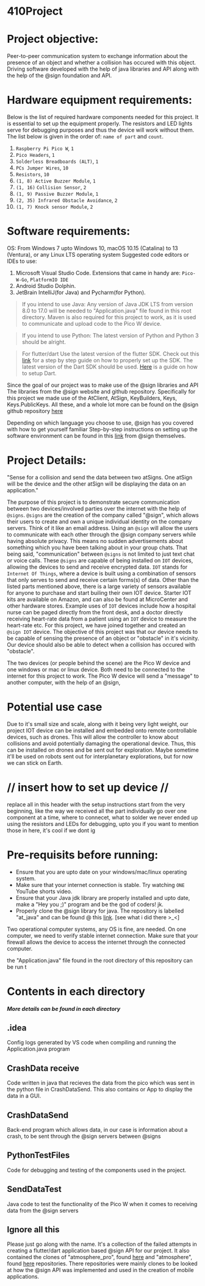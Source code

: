 # 410Project

# Project objective:
Peer-to-peer communication system to exchange information about
the presence of an object and whether a collision has occured
with this object. Driving software developed with the help of
java libraries and API along with the help of the @sign foundation and API.

# Hardware equipment requirements: 
Below is the list of required hardware components needed for this project.
It is essential to set up the equipment properly. The resistors and LED lights
serve for debugging purposes and thus the device will work without them.
The list below is given in the order of: `name of part` and `count`.

1.  `Raspberry Pi Pico W`, `1`
2.  `Pico Headers`, `1`
3.  `Solderless Breadboards (ALT)`, `1`      
4.  `PCs Jumper Wires`, `10`
5.  `Resistors`, `10`
6.  `(1, 8) Active Buzzer Module`, `1`
7.  `(1, 16)` `Collision Sensor`, `2`
8.  `(1, 9) Passive Buzzer Module`, `1`
9.  `(2, 35) Infrared Obstacle Avoidance`, `2`    
10. `(1, 7) Knock sensor Module`, `2`	

# Software requirements: 

OS: From Windows 7 upto Windows 10, macOS 10.15 (Catalina) to 13 (Ventura), or any Linux LTS operating system
Suggested code editors or IDEs to use:
1. Microsoft Visual Studio Code.
Extensions that came in handy are: `Pico-W-Go`, `PlatformIO IDE`
2. Android Studio Dolphin.
3. JetBrain IntelliJ(for Java) and Pycharm(for Python).

> If you intend to use Java:
Any version of Java JDK LTS from version 8.0 to 17.0 will be needed to "Application.java" file found in this root directory.
Maven is also required for this project to work, as it is used to communicate and upload code to the Pico W device.

> If you intend to use Python:
The latest version of Python and Python 3 should be alright.

> For flutter/dart
Use the latest version of the flutter SDK. Check out this [link](https://docs.flutter.dev/get-started/install)
for a step by step guide on how to properly set up the SDK.
The latest version of the Dart SDK should be used. [Here](https://dart.dev/get-dart) is a guide on how to setup Dart.

Since the goal of our project was to make use of the @sign libraries and API
The libraries from the @sign website and github repository. Specifically for this project we made use of the 
AtClient, AtSign, KeyBuilders, Keys, Keys.PublicKeys.
All these, and a whole lot more can be found on the @sign github repository [here](https://github.com/atsign-foundation/)

Depending on which language you choose to use, @sign has you covered with how to get yourself familiar 
Step-by-step instructions on setting up the software environment can be found in this [link](https://docs.atsign.com/) from @sign themselves.

# Project Details:
"Sense for a collision and send the data between two atSigns.
One atSign will be the device and the other atSign will 
be displaying the data on an application."

The purpose of this project is to demonstrate secure communication between two devices/involved parties over the internet with the help of `@signs`.
`@signs` are the creation of the company called "@sign", which allows their users to create and own a unique individual identity on the company servers.
Think of it like an email address. Using an `@sign` will allow the users to communicate with each other through 
the @sign company servers while having absolute privacy. This means no sudden advertisements about something which you have been talking about in your group chats.
That being said, "communication" between `@signs` is not limited to just text chat or voice calls. These `@signs` are capable of being installed on `IOT` devices, allowing the devices to send and receive encrypted data. `IOT` stands for `Internet Of Things`, where a device is built using
a combination of sensors that only serves to send and receive certain forms(s) of data. Other than the listed parts mentioned above,
there is a large variety of sensors available for anyone to purchase and start builing their own IOT device. Starter IOT kits are available on Amazon,
and can also be found at MicroCenter and other hardware stores. Example uses of `IOT` devices include how a hospital nurse can be paged directly from 
the front desk, and a doctor directly receiving heart-rate data from a patient using an `IOT` device to measure the heart-rate etc. 
For this project, we have joined together and created an `@sign IOT` device. The objective of this project was that our device needs to be 
capable of sensing the presence of an object or "obstacle" in it's vicinity. Our device should also be able to detect when a collision has
occured with "obstacle".

The two devices (or people behind the scene) are the Pico W device and one windows or mac or linux device.
Both need to be connected to the internet for this project to work.
The Pico W device will send a "message" to another computer, with the help of an @sign,

# Potential use case

Due to it's small size and scale, along with it being very light weight, our project IOT device can be installed and embedded onto 
remote controllable devices, such as drones. This will allow the controller to know about collisions and avoid potentially damaging the 
operational device. Thus, this can be installed on drones and be sent out for exploration. Maybe sometime it'll be used on robots sent out
for interplanetary explorations, but for now we can stick on Earth.

# // insert how to set up device //
replace all in this header with the setup instructions
start from the very beginning, like the way we received
all the part individually
go over one component at a time, where to connecet, what to solder
we never ended up using the resistors and LEDs for debugging, upto
you if you want to mention those in here, it's cool if we dont ig

# Pre-requisits before running:
* Ensure that you are upto date on your windows/mac/linux operating system.
* Make sure that your internet connection is stable. Try watching `ONE` YouTube shorts video.
* Ensure that your Java jdk library are properly installed and upto date,
make a "Hey you ;)" program and be the god of coders! jk.
* Properly clone the @sign library for java. The repository is labelled "at_java"
and can be found @ this [link](https://github.com/atsign-foundation/at_java). [see what i did there >_<]

Two operational computer systems, any OS is fine, are needed.
On one computer, we need to verify stable internet connection.
Make sure that your firewall allows the device to access the internet
through the connected computer.


the "Application.java" file found in the 
root directory of this repository can be run t

# Contents in each directory
##### More details can be found in each directory

## .idea
Config logs generated by VS code when compiling and running the Application.java program

## CrashData receive
Code written in java that recieves the data from the pico which was sent in the python file in CrashDataSend. This also contains or App to display the data in a GUI.

## CrashDataSend
Back-end program which allows data, in our case is information about a crash, to be sent through the @sign servers between @signs

## PythonTestFiles
Code for debugging and testing of the components used in the project. 

## SendDataTest
Java code to test the functionality of the Pico W when it comes to receiving data from the @sign servers

## Ignore all this
Please just go along with the name. It's a collection of the failed attempts in creating a flutter/dart application based @sign API
for our project. It also contained the clones of "atmosphere_pro", found [here](https://github.com/atsign-foundation/atmosphere_pro)
and "atmosphere", found [here](https://github.com/atsign-foundation/atmosphere) repositories. There repositories were mainly clones
to be looked at how the @sign API was implemented and used in the creation of mobile applications. 


